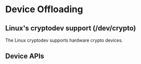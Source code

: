 # Device Offloading
## Linux's cryptodev support (/dev/crypto)
The Linux cryptodev supports hardware crypto devices.

## Device APIs
